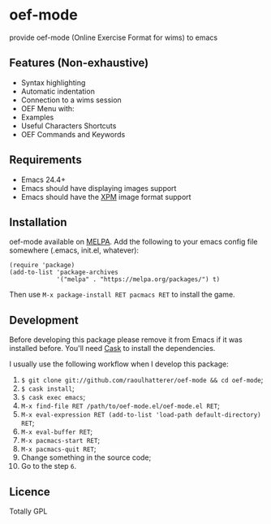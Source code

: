 

oef-mode
========

provide oef-mode (Online Exercise Format for wims) to emacs  

Features (Non-exhaustive)
-------------------------

* Syntax highlighting 
* Automatic indentation
* Connection to a wims session
* OEF Menu with:
 * Examples
 * Useful Characters Shortcuts
 * OEF Commands and Keywords
 
Requirements
------------

- Emacs 24.4+
- Emacs should have displaying images support
- Emacs should have the [XPM](https://en.wikipedia.org/wiki/X_PixMap) image format support

Installation
------------

oef-mode available on [MELPA](http://melpa.org/). Add the following to
your emacs config file somewhere (.emacs, init.el, whatever):

```
(require 'package)
(add-to-list 'package-archives
             '("melpa" . "https://melpa.org/packages/") t)
```

Then use `M-x package-install RET pacmacs RET` to install the game.
 
Development
-----------

Before developing this package please remove it from Emacs if it was
installed before. You'll need [Cask][cask] to install the dependencies.

I usually use the following workflow when I develop this package:

1. `$ git clone git://github.com/raoulhatterer/oef-mode && cd oef-mode`;
2. `$ cask install`;
3. `$ cask exec emacs`;
4. `M-x find-file RET /path/to/oef-mode.el/oef-mode.el RET`;
5. `M-x eval-expression RET (add-to-list 'load-path default-directory) RET`;
6. `M-x eval-buffer RET`;
7. `M-x pacmacs-start RET`;
8. `M-x pacmacs-quit RET`;
9. Change something in the source code;
10. Go to the step `6`.

Licence
-------

Totally GPL




[cask]: http://cask.readthedocs.org/en/latest/
